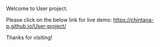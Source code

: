 Welcome to User project.

Please click on the below link for live demo:
 https://chintana-p.github.io/User-project/

Thanks for visiting!
